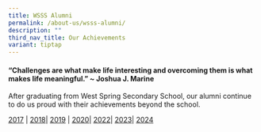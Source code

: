 ```yaml
---
title: WSSS Alumni
permalink: /about-us/wsss-alumni/
description: ""
third_nav_title: Our Achievements
variant: tiptap
---
```

<h4>“Challenges are what make life interesting and overcoming them is what makes life meaningful.” ~&nbsp;Joshua J. Marine</h4>
<p>After graduating from West Spring Secondary School, our alumni continue
to do us proud with their achievements beyond the school.</p>
<p><a href="/wsss-alumni/2017" rel="noopener noreferrer nofollow" target="_blank">2017</a> |
<a href="/wsss-alumni/2018" rel="noopener noreferrer nofollow" target="_blank">2018</a>| <a href="/wsss-alumni/2019" rel="noopener noreferrer nofollow" target="_blank">2019</a> |
<a href="/wsss-alumni/2020" rel="noopener noreferrer nofollow" target="_blank">2020</a>| <a href="https://www.westspringsec.moe.edu.sg/wsss-alumni/2022/" rel="noopener noreferrer nofollow" target="_blank">2022</a>|
<a href="https://www.westspringsec.moe.edu.sg/wsss-alumni/2023/" rel="noopener noreferrer nofollow" target="_blank">2023</a>| <a href="https://www.westspringsec.moe.edu.sg/wsss-alumni/2024/" rel="noopener noreferrer nofollow" target="_blank">2024</a>
</p>
<p></p>